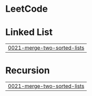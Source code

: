 # LeetCode


# Linked List
|  |
| ------- |
| [0021-merge-two-sorted-lists](https://github.com/Jayesh-Prajapati9/LeetCode/tree/master/0021-merge-two-sorted-lists) |
# Recursion
|  |
| ------- |
| [0021-merge-two-sorted-lists](https://github.com/Jayesh-Prajapati9/LeetCode/tree/master/0021-merge-two-sorted-lists) |